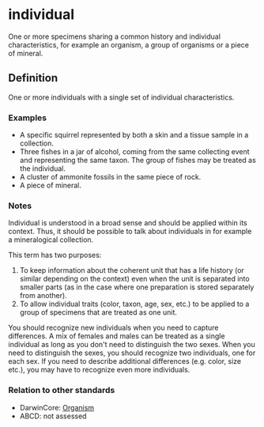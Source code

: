 # individual

One or more specimens sharing a common history and individual characteristics, for example an organism, a group of organisms or a piece of mineral.


## Definition

One or more individuals with a single set of individual characteristics.


### Examples

* A specific squirrel represented by both a skin and a tissue sample in a collection.
* Three fishes in a jar of alcohol, coming from the same collecting event and representing the same taxon. The group of fishes may be treated as the individual.
* A cluster of ammonite fossils in the same piece of rock.
* A piece of mineral.


### Notes

Individual is understood in a broad sense and should be applied within its context. Thus, it should be possible to talk about individuals in for example a mineralogical collection.

This term has two purposes:

1. To keep information about the coherent unit that has a life history (or similar depending on the context) even when the unit is separated into smaller parts (as in the case where one preparation is stored separately from another).
2. To allow individual traits (color, taxon, age, sex, etc.) to be applied to a group of specimens that are treated as one unit.

You should recognize new individuals when you need to capture differences. A mix of females and males can be treated as a single individual as long as you don't need to distinguish the two sexes. When you need to distinguish the sexes, you should recognize two individuals, one for each sex. If you need to describe additional differences (e.g. color, size etc.), you may have to recognize even more individuals.


### Relation to other standards

* DarwinCore: [Organism](http://rs.tdwg.org/dwc/terms/Organism)
* ABCD: not assessed
